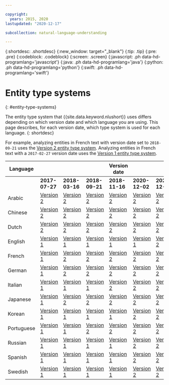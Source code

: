 ```yaml
---

copyright:
  years: 2015, 2020
lastupdated: "2020-12-17"

subcollection: natural-language-understanding

---
```


{:shortdesc: .shortdesc}
{:new_window: target="_blank"}
{:tip: .tip}
{:pre: .pre}
{:codeblock: .codeblock}
{:screen: .screen}
{:javascript: .ph data-hd-programlang='javascript'}
{:java: .ph data-hd-programlang='java'}
{:python: .ph data-hd-programlang='python'}
{:swift: .ph data-hd-programlang='swift'}

# Entity type systems
{: #entity-type-systems}

The entity type system that {{site.data.keyword.nlushort}} uses differs depending on which version date and which language you are using. This page describes, for each version date, which type system is used for each language.
{: shortdesc}

For example, analyzing entities in French text with version date set to `2018-09-21` uses the [Version 2 entity type system][v2]. Analyzing entities in French text with a `2017-02-27` version date uses the [Version 1 entity type system][v1].

| Language |   |   |   | Version date |   |   |
| --- | --- | --- | --- | --- | --- | -- |
|     | **2017-07-27** | **2018-03-16** | **2018-09-21** | **2018-11-16** | **2020-12-02** | **2020-12-09** |
| Arabic | [Version 2][v2] | [Version 2][v2] | [Version 2][v2] | [Version 2][v2] | [Version 2][v2] | [Version 2][v2] |
| Chinese | [Version 2][v2] | [Version 2][v2] | [Version 2][v2] | [Version 2][v2] | [Version 2][v2] | [Version 2][v2] |
| Dutch | [Version 2][v2] | [Version 2][v2] | [Version 2][v2] | [Version 2][v2] | [Version 2][v2] | [Version 2][v2] |
| English | [Version 1][v1] | [Version 1][v1] | [Version 1][v1] | [Version 1][v1] | [Version 1][v1] | [Version 2][v2] |
| French | [Version 1][v1] | [Version 2][v2] | [Version 2][v2] | [Version 2][v2] | [Version 2][v2] | [Version 2][v2] |
| German | [Version 1][v1] | [Version 2][v2] | [Version 2][v2] | [Version 2][v2] | [Version 2][v2] | [Version 2][v2] |
| Italian | [Version 1][v1] | [Version 1][v1] | [Version 1][v1] | [Version 2][v2] | [Version 2][v2] | [Version 2][v2] |
| Japanese | [Version 1][v1] | [Version 2][v2] | [Version 2][v2] | [Version 2][v2] | [Version 2][v2] | [Version 2][v2] |
| Korean | [Version 1][v1] | [Version 1][v1] | [Version 1][v1] | [Version 1][v1] | [Version 2][v2] | [Version 2][v2] |
| Portuguese | [Version 1][v1] | [Version 1][v1] | [Version 2][v2] | [Version 2][v2] | [Version 2][v2] | [Version 2][v2] |
| Russian | [Version 1][v1] | [Version 1][v1] | [Version 1][v1] | [Version 1][v1] | [Version 2][v2] | [Version 2][v2] |
| Spanish | [Version 1][v1] | [Version 1][v1] | [Version 1][v1] | [Version 1][v1] | [Version 2][v2] | [Version 2][v2] |
| Swedish | [Version 1][v1] | [Version 1][v1] | [Version 1][v1] | [Version 1][v1] | [Version 2][v2] | [Version 2][v2] |

<!---
 ## Entity type systems for version 2018-11-16
{: #2018-11-16}

The following entity type systems are used when you set the `version` parameter to `2018-11-16`.

|Language|Entity type system|
| --- | ---|
| English | [Version 1][v1] |
| French | [Version 2][v2] |
| German | [Version 2][v2] |
| Italian | [Version 2][v2] |
| Japanese | [Version 2][v2] |
| Korean | [Version 1][v1] |
| Portuguese | [Version 2][v2] |
| Russian | [Version 1][v1] |
| Spanish | [Version 1][v1] |
| Swedish | [Version 1][v1] |

## Entity type systems for version 2018-09-21
{: #2018-09-21}

The following entity type systems are used when you set the `version` parameter to `2018-09-21`.

|Language|Entity type system|
| --- | ---|
| English | [Version 1][v1] |
| French | [Version 2][v2] |
| German | [Version 2][v2] |
| Italian | [Version 1][v1] |
| Japanese | [Version 2][v2] |
| Korean | [Version 1][v1] |
| Portuguese | [Version 2][v2] |
| Russian | [Version 1][v1] |
| Spanish | [Version 1][v1] |
| Swedish | [Version 1][v1] |


## Entity type systems for version 2018-03-16
{: #2018-03-16}

The following entity type systems are used when you set the `version` parameter to `2018-03-16`.

|Language|Entity type system|
| --- | ---|
| English | [Version 1][v1] |
| French | [Version 2][v2] |
| German | [Version 2][v2] |
| Italian | [Version 1][v1] |
| Japanese | [Version 2][v2] |
| Korean | [Version 1][v1] |
| Portuguese | [Version 1][v1] |
| Russian | [Version 1][v1] |
| Spanish | [Version 1][v1] |
| Swedish | [Version 1][v1] |


## Entity type systems for version 2017-02-27
{: #2017-02-27}

The following entity type systems are used when you set the `version` parameter to `2017-02-27`.

|Language|Entity type system|
| --- | ---|
| English | [Version 1][v1] |
| French | [Version 1][v1] |
| German | [Version 1][v1] |
| Italian | [Version 1][v1] |
| Korean | [Version 1][v1] |
| Portuguese | [Version 1][v1] |
| Russian | [Version 1][v1] |
| Spanish | [Version 1][v1] |
| Swedish | [Version 1][v1] |

--->
[v1]: /docs/natural-language-understanding/?topic=natural-language-understanding-entity-types-version-1
[v2]: /docs/natural-language-understanding/?topic=natural-language-understanding-entity-types-version-2
